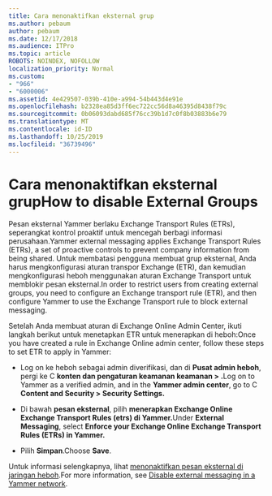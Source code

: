 ```yaml
---
title: Cara menonaktifkan eksternal grup
ms.author: pebaum
author: pebaum
ms.date: 12/17/2018
ms.audience: ITPro
ms.topic: article
ROBOTS: NOINDEX, NOFOLLOW
localization_priority: Normal
ms.custom:
- "966"
- "6000006"
ms.assetid: 4e429507-039b-410e-a994-54b443d4e91e
ms.openlocfilehash: b2328ea85d3ff6ec722cc56d8a46395d8438f79c
ms.sourcegitcommit: 0b06093dabd685f76cc39b1d7c0f8b03883b6e79
ms.translationtype: MT
ms.contentlocale: id-ID
ms.lasthandoff: 10/25/2019
ms.locfileid: "36739496"
---
```

# <a name="how-to-disable-external-groups"></a><span data-ttu-id="06c2b-102">Cara menonaktifkan eksternal grup</span><span class="sxs-lookup"><span data-stu-id="06c2b-102">How to disable External Groups</span></span>

<span data-ttu-id="06c2b-103">Pesan eksternal Yammer berlaku Exchange Transport Rules (ETRs), seperangkat kontrol proaktif untuk mencegah berbagi informasi perusahaan.</span><span class="sxs-lookup"><span data-stu-id="06c2b-103">Yammer external messaging applies Exchange Transport Rules (ETRs), a set of proactive controls to prevent company information from being shared.</span></span> <span data-ttu-id="06c2b-104">Untuk membatasi pengguna membuat grup eksternal, Anda harus mengkonfigurasi aturan transpor Exchange (ETR), dan kemudian mengkonfigurasi heboh menggunakan aturan Exchange Transport untuk memblokir pesan eksternal.</span><span class="sxs-lookup"><span data-stu-id="06c2b-104">In order to restrict users from creating external groups, you need to configure an Exchange transport rule (ETR), and then configure Yammer to use the Exchange Transport rule to block external messaging.</span></span>
  
<span data-ttu-id="06c2b-105">Setelah Anda membuat aturan di Exchange Online Admin Center, ikuti langkah berikut untuk menetapkan ETR untuk menerapkan di heboh:</span><span class="sxs-lookup"><span data-stu-id="06c2b-105">Once you have created a rule in Exchange Online admin center, follow these steps to set ETR to apply in Yammer:</span></span>
  
- <span data-ttu-id="06c2b-106">Log on ke heboh sebagai admin diverifikasi, dan di **Pusat admin heboh**, pergi ke C **konten dan pengaturan keamanan keamanan \> .**</span><span class="sxs-lookup"><span data-stu-id="06c2b-106">Log on to Yammer as a verified admin, and in the **Yammer admin center**, go to C **Content and Security \> Security Settings.**</span></span>

- <span data-ttu-id="06c2b-107">Di bawah **pesan eksternal**, pilih **menerapkan Exchange Online Exchange Transport Rules (etrs) di Yammer.**</span><span class="sxs-lookup"><span data-stu-id="06c2b-107">Under **External Messaging**, select **Enforce your Exchange Online Exchange Transport Rules (ETRs) in Yammer.**</span></span>

- <span data-ttu-id="06c2b-108">Pilih **Simpan**.</span><span class="sxs-lookup"><span data-stu-id="06c2b-108">Choose **Save**.</span></span>

<span data-ttu-id="06c2b-109">Untuk informasi selengkapnya, lihat [menonaktifkan pesan eksternal di jaringan heboh](https://docs.microsoft.com/yammer/work-with-external-users/disable-external-messaging).</span><span class="sxs-lookup"><span data-stu-id="06c2b-109">For more information, see [Disable external messaging in a Yammer network](https://docs.microsoft.com/yammer/work-with-external-users/disable-external-messaging).</span></span>
  